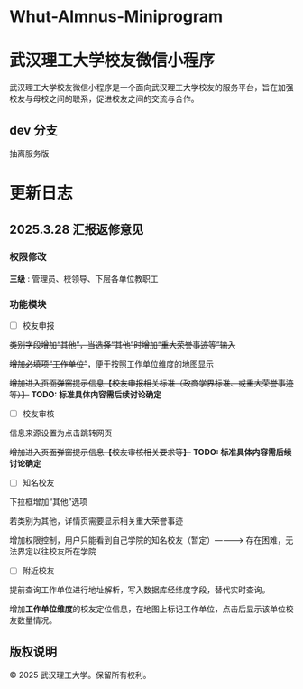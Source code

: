 # Whut-Almnus-Miniprogram

# 武汉理工大学校友微信小程序

武汉理工大学校友微信小程序是一个面向武汉理工大学校友的服务平台，旨在加强校友与母校之间的联系，促进校友之间的交流与合作。

## dev 分支

抽离服务版

# 更新日志

## 2025.3.28 汇报返修意见

### 权限修改

**三级** : 管理员、校领导、下层各单位教职工

### 功能模块

- [ ] 校友申报

~~类别字段增加“其他”，当选择“其他”时增加“重大荣誉事迹等”输入~~

~~增加必填项“工作单位”~~，便于按照工作单位维度的地图显示

~~增加进入页面弹窗提示信息【校友申报相关标准（政商学界标准、或重大荣誉事迹等）】~~ **TODO: 标准具体内容需后续讨论确定**

- [ ] 校友审核

信息来源设置为点击跳转网页

~~增加进入页面弹窗提示信息【校友审核相关要求等】~~ **TODO: 标准具体内容需后续讨论确定**

- [ ] 知名校友

下拉框增加“其他”选项

若类别为其他，详情页需要显示相关重大荣誉事迹

增加权限控制，用户只能看到自己学院的知名校友（暂定）————> 存在困难，无法界定以往校友所在学院

- [ ] 附近校友

提前查询工作单位进行地址解析，写入数据库经纬度字段，替代实时查询。

增加**工作单位维度**的校友定位信息，在地图上标记工作单位，点击后显示该单位校友数量情况。

## 版权说明

© 2025 武汉理工大学。保留所有权利。
